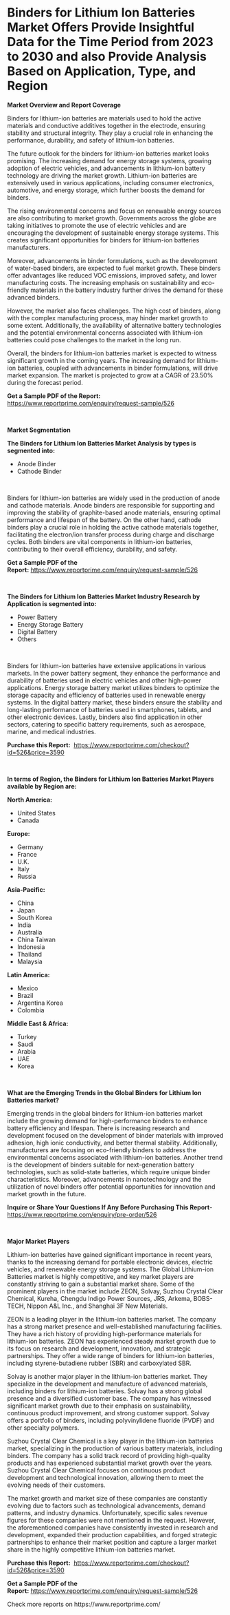 <p><h1>Binders for Lithium Ion Batteries Market Offers Provide Insightful Data for the Time Period from 2023 to 2030 and also Provide Analysis Based on Application, Type, and Region</h1></p><p><strong>Market Overview and Report Coverage</strong></p>
<p><p>Binders for lithium-ion batteries are materials used to hold the active materials and conductive additives together in the electrode, ensuring stability and structural integrity. They play a crucial role in enhancing the performance, durability, and safety of lithium-ion batteries.</p><p>The future outlook for the binders for lithium-ion batteries market looks promising. The increasing demand for energy storage systems, growing adoption of electric vehicles, and advancements in lithium-ion battery technology are driving the market growth. Lithium-ion batteries are extensively used in various applications, including consumer electronics, automotive, and energy storage, which further boosts the demand for binders.</p><p>The rising environmental concerns and focus on renewable energy sources are also contributing to market growth. Governments across the globe are taking initiatives to promote the use of electric vehicles and are encouraging the development of sustainable energy storage systems. This creates significant opportunities for binders for lithium-ion batteries manufacturers.</p><p>Moreover, advancements in binder formulations, such as the development of water-based binders, are expected to fuel market growth. These binders offer advantages like reduced VOC emissions, improved safety, and lower manufacturing costs. The increasing emphasis on sustainability and eco-friendly materials in the battery industry further drives the demand for these advanced binders.</p><p>However, the market also faces challenges. The high cost of binders, along with the complex manufacturing process, may hinder market growth to some extent. Additionally, the availability of alternative battery technologies and the potential environmental concerns associated with lithium-ion batteries could pose challenges to the market in the long run.</p><p>Overall, the binders for lithium-ion batteries market is expected to witness significant growth in the coming years. The increasing demand for lithium-ion batteries, coupled with advancements in binder formulations, will drive market expansion. The market is projected to grow at a CAGR of 23.50% during the forecast period.</p></p>
<p><strong>Get a Sample PDF of the Report:</strong> <a href="https://www.reportprime.com/enquiry/request-sample/526">https://www.reportprime.com/enquiry/request-sample/526</a></p>
<p>&nbsp;</p>
<p><strong>Market Segmentation</strong></p>
<p><strong>The Binders for Lithium Ion Batteries Market Analysis by types is segmented into:</strong></p>
<p><ul><li>Anode Binder</li><li>Cathode Binder</li></ul></p>
<p>&nbsp;</p>
<p><p>Binders for lithium-ion batteries are widely used in the production of anode and cathode materials. Anode binders are responsible for supporting and improving the stability of graphite-based anode materials, ensuring optimal performance and lifespan of the battery. On the other hand, cathode binders play a crucial role in holding the active cathode materials together, facilitating the electron/ion transfer process during charge and discharge cycles. Both binders are vital components in lithium-ion batteries, contributing to their overall efficiency, durability, and safety.</p></p>
<p><strong>Get a Sample PDF of the Report:</strong>&nbsp;<a href="https://www.reportprime.com/enquiry/request-sample/526">https://www.reportprime.com/enquiry/request-sample/526</a></p>
<p>&nbsp;</p>
<p><strong>The Binders for Lithium Ion Batteries Market Industry Research by Application is segmented into:</strong></p>
<p><ul><li>Power Battery</li><li>Energy Storage Battery</li><li>Digital Battery</li><li>Others</li></ul></p>
<p>&nbsp;</p>
<p><p>Binders for lithium-ion batteries have extensive applications in various markets. In the power battery segment, they enhance the performance and durability of batteries used in electric vehicles and other high-power applications. Energy storage battery market utilizes binders to optimize the storage capacity and efficiency of batteries used in renewable energy systems. In the digital battery market, these binders ensure the stability and long-lasting performance of batteries used in smartphones, tablets, and other electronic devices. Lastly, binders also find application in other sectors, catering to specific battery requirements, such as aerospace, marine, and medical industries.</p></p>
<p><strong>Purchase this Report:</strong>&nbsp; <a href="https://www.reportprime.com/checkout?id=526&price=3590">https://www.reportprime.com/checkout?id=526&price=3590</a></p>
<p>&nbsp;</p>
<p><strong>In terms of Region, the Binders for Lithium Ion Batteries Market Players available by Region are:</strong></p>
<p>
    <p> <strong> North America: </strong>
        <ul>
            <li>United States</li>
            <li>Canada</li>
        </ul>
        </p> 
    <p> <strong> Europe: </strong>
        <ul>
            <li>Germany</li>
            <li>France</li>
            <li>U.K.</li>
            <li>Italy</li>
            <li>Russia</li>
        </ul>
        </p> 
    <p> <strong> Asia-Pacific: </strong>
        <ul>
            <li>China</li>
            <li>Japan</li>
            <li>South Korea</li>
            <li>India</li>
            <li>Australia</li>
            <li>China Taiwan</li>
            <li>Indonesia</li>
            <li>Thailand</li>
            <li>Malaysia</li>
        </ul>
        </p> 
    <p> <strong> Latin America: </strong>
        <ul>
            <li>Mexico</li>
            <li>Brazil</li>
            <li>Argentina Korea</li>
            <li>Colombia</li>
        </ul>
        </p> 
    <p> <strong> Middle East & Africa: </strong>
        <ul>
            <li>Turkey</li>
            <li>Saudi</li>
            <li>Arabia</li>
            <li>UAE</li>
            <li>Korea</li>
        </ul>
    </p>
    </p>
<p>&nbsp;</p>
<p><strong>What are the Emerging Trends in the Global Binders for Lithium Ion Batteries market?</strong></p>
<p><p>Emerging trends in the global binders for lithium-ion batteries market include the growing demand for high-performance binders to enhance battery efficiency and lifespan. There is increasing research and development focused on the development of binder materials with improved adhesion, high ionic conductivity, and better thermal stability. Additionally, manufacturers are focusing on eco-friendly binders to address the environmental concerns associated with lithium-ion batteries. Another trend is the development of binders suitable for next-generation battery technologies, such as solid-state batteries, which require unique binder characteristics. Moreover, advancements in nanotechnology and the utilization of novel binders offer potential opportunities for innovation and market growth in the future.</p></p>
<p><strong>Inquire or Share Your Questions If Any Before Purchasing This Report</strong>- <a href="https://www.reportprime.com/enquiry/pre-order/526">https://www.reportprime.com/enquiry/pre-order/526</a></p>
<p>&nbsp;</p>
<p><strong>Major Market Players</strong></p>
<p><p>Lithium-ion batteries have gained significant importance in recent years, thanks to the increasing demand for portable electronic devices, electric vehicles, and renewable energy storage systems. The Global Lithium-ion Batteries market is highly competitive, and key market players are constantly striving to gain a substantial market share. Some of the prominent players in the market include ZEON, Solvay, Suzhou Crystal Clear Chemical, Kureha, Chengdu Indigo Power Sources, JRS, Arkema, BOBS-TECH, Nippon A&L Inc., and Shanghai 3F New Materials.</p><p>ZEON is a leading player in the lithium-ion batteries market. The company has a strong market presence and well-established manufacturing facilities. They have a rich history of providing high-performance materials for lithium-ion batteries. ZEON has experienced steady market growth due to its focus on research and development, innovation, and strategic partnerships. They offer a wide range of binders for lithium-ion batteries, including styrene-butadiene rubber (SBR) and carboxylated SBR.</p><p>Solvay is another major player in the lithium-ion batteries market. They specialize in the development and manufacture of advanced materials, including binders for lithium-ion batteries. Solvay has a strong global presence and a diversified customer base. The company has witnessed significant market growth due to their emphasis on sustainability, continuous product improvement, and strong customer support. Solvay offers a portfolio of binders, including polyvinylidene fluoride (PVDF) and other specialty polymers.</p><p>Suzhou Crystal Clear Chemical is a key player in the lithium-ion batteries market, specializing in the production of various battery materials, including binders. The company has a solid track record of providing high-quality products and has experienced substantial market growth over the years. Suzhou Crystal Clear Chemical focuses on continuous product development and technological innovation, allowing them to meet the evolving needs of their customers.</p><p>The market growth and market size of these companies are constantly evolving due to factors such as technological advancements, demand patterns, and industry dynamics. Unfortunately, specific sales revenue figures for these companies were not mentioned in the request. However, the aforementioned companies have consistently invested in research and development, expanded their production capabilities, and forged strategic partnerships to enhance their market position and capture a larger market share in the highly competitive lithium-ion batteries market.</p></p>
<p><strong>Purchase this Report:</strong>&nbsp;&nbsp;<a href="https://www.reportprime.com/checkout?id=526&price=3590">https://www.reportprime.com/checkout?id=526&price=3590</a></p>
<p></p>
<p><strong>Get a Sample PDF of the Report:</strong>&nbsp;<a href="https://www.reportprime.com/enquiry/request-sample/526">https://www.reportprime.com/enquiry/request-sample/526</a></p>
<p>Check more reports on https://www.reportprime.com/</p>